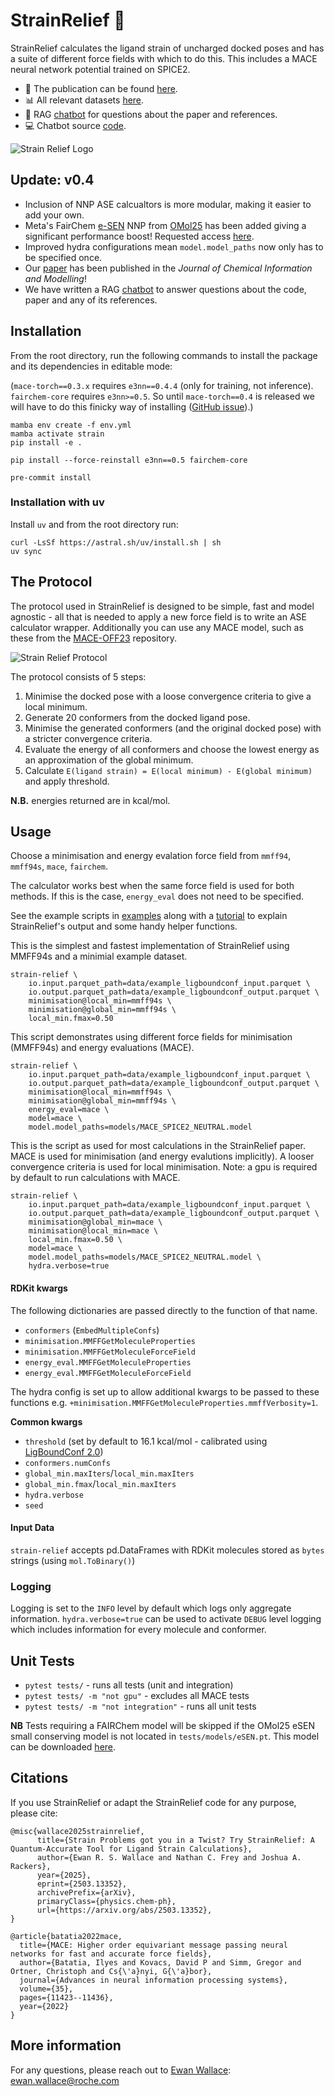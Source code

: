 # StrainRelief 💊
StrainRelief calculates the ligand strain of uncharged docked poses and has a suite of different force fields with which to do this. This includes a MACE neural network potential trained on SPICE2.

- 📄 The publication can be found [here](https://pubs.acs.org/doi/10.1021/acs.jcim.5c00586).
- 📊 All relevant datasets [here](https://huggingface.co/datasets/erwallace/LigBoundConf2.0).
- 💬 RAG [chatbot](https://strain-relief.streamlit.app/) for questions about the paper and references.
- 💻 Chatbot source [code](https://github.com/erwallace/paper_query).

![Strain Relief Logo](assets/strain_relief_logo.png)

## Update: v0.4
- Inclusion of NNP ASE calcualtors is more modular, making it easier to add your own.
- Meta's FairChem [e-SEN](https://arxiv.org/html/2502.12147v1) NNP from [OMol25](https://arxiv.org/abs/2505.08762) has been added giving a significant performance boost! Requested access [here](https://huggingface.co/facebook/OMol25).
- Improved hydra configurations mean `model.model_paths` now only has to be specified once.
- Our [paper](https://pubs.acs.org/doi/10.1021/acs.jcim.5c00586) has been published in the *Journal of Chemical Information and Modelling*!
- We have written a RAG [chatbot](https://strain-relief.streamlit.app/) to answer questions about the code, paper and any of its references.

## Installation

From the root directory, run the following commands to install the package and its dependencies in editable mode:

(`mace-torch==0.3.x` requires `e3nn==0.4.4` (only for training, not inference). `fairchem-core` requires `e3nn>=0.5`. So until `mace-torch==0.4` is released we will have to do this finicky way of installing ([GitHub issue](https://github.com/ACEsuit/mace/issues/555)).)

```
mamba env create -f env.yml
mamba activate strain
pip install -e .

pip install --force-reinstall e3nn==0.5 fairchem-core

pre-commit install
```

### Installation with uv
Install `uv` and from the root directory run:

```
curl -LsSf https://astral.sh/uv/install.sh | sh
uv sync
```

## The Protocol

The protocol used in StrainRelief is designed to be simple, fast and model agnostic - all that is needed to apply a new force field is to write an ASE calculator wrapper. Additionally you can use any MACE model, such as these from the [MACE-OFF23](https://github.com/ACEsuit/mace-off/tree/main/mace_off23) repository.

![Strain Relief Protocol](assets/strain_relief_protocol.png)

The protocol consists of 5 steps:

1. Minimise the docked pose with a loose convergence criteria to give a local minimum.
2. Generate 20 conformers from the docked ligand pose.
3. Minimise the generated conformers (and the original docked pose) with a stricter convergence criteria.
4. Evaluate the energy of all conformers and choose the lowest energy as an approximation of the global minimum.
5. Calculate `E(ligand strain) = E(local minimum) - E(global minimum)` and apply threshold.

**N.B.** energies returned are in kcal/mol.

## Usage
Choose a minimisation and energy evalation force field from `mmff94`, `mmff94s`, `mace`, `fairchem`.

The calculator works best when the same force field is used for both methods. If this is the case, `energy_eval` does not need to be specified.

See the example scripts in [examples](./examples/examples.sh) along with a [tutorial](./examples/tutorial.ipynb) to explain StrainRelief's output and some handy helper functions.

This is the simplest and fastest implementation of StrainRelief using MMFF94s and a minimial example dataset.
```
strain-relief \
    io.input.parquet_path=data/example_ligboundconf_input.parquet \
    io.output.parquet_path=data/example_ligboundconf_output.parquet \
    minimisation@local_min=mmff94s \
    minimisation@global_min=mmff94s \
    local_min.fmax=0.50
```

This script demonstrates using different force fields for minimisation (MMFF94s) and energy evaluations (MACE).
```
strain-relief \
    io.input.parquet_path=data/example_ligboundconf_input.parquet \
    io.output.parquet_path=data/example_ligboundconf_output.parquet \
    minimisation@local_min=mmff94s \
    minimisation@global_min=mmff94s \
    energy_eval=mace \
    model=mace \
    model.model_paths=models/MACE_SPICE2_NEUTRAL.model
```

This is the script as used for most calculations in the StrainRelief paper. MACE is used for minimisation (and energy evalutions implicitly). A looser convergence criteria is used for local minimisation. Note: a gpu is required by default to run calculations with MACE.
```
strain-relief \
    io.input.parquet_path=data/example_ligboundconf_input.parquet \
    io.output.parquet_path=data/example_ligboundconf_output.parquet \
    minimisation@global_min=mace \
    minimisation@local_min=mace \
    local_min.fmax=0.50 \
    model=mace \
    model.model_paths=models/MACE_SPICE2_NEUTRAL.model \
    hydra.verbose=true
```

#### RDKit kwargs
The following dictionaries are passed directly to the function of that name.
- `conformers` (`EmbedMultipleConfs`)
- `minimisation.MMFFGetMoleculeProperties`
- `minimisation.MMFFGetMoleculeForceField`
- `energy_eval.MMFFGetMoleculeProperties`
- `energy_eval.MMFFGetMoleculeForceField`

The hydra config is set up to allow additional kwargs to be passed to these functions e.g. `+minimisation.MMFFGetMoleculeProperties.mmffVerbosity=1`.

**Common kwargs**
- `threshold` (set by default to 16.1 kcal/mol - calibrated using [LigBoundConf 2.0](https://huggingface.co/datasets/erwallace/LigBoundConf2.0))
- `conformers.numConfs`
- `global_min.maxIters`/`local_min.maxIters`
- `global_min.fmax`/`local_min.maxIters`
- `hydra.verbose`
- `seed`

#### Input Data
`strain-relief` accepts pd.DataFrames with RDKit molecules stored as `bytes` strings (using `mol.ToBinary()`)

### Logging

Logging is set to the `INFO` level by default which logs only aggregate information. `hydra.verbose=true` can be used to activate `DEBUG` level logging which includes information for every molecule and conformer.

## Unit Tests
- `pytest tests/` - runs all tests (unit and integration)
- `pytest tests/ -m "not gpu"` - excludes all MACE tests
- `pytest tests/ -m "not integration"` - runs all unit tests

**NB** Tests requiring a FAIRChem model will be skipped if the OMol25 eSEN small conserving model is not located in `tests/models/eSEN.pt`. This model can be downloaded [here](https://huggingface.co/facebook/OMol25).

## Citations
If you use StrainRelief or adapt the StrainRelief code for any purpose, please cite:

```
@misc{wallace2025strainrelief,
      title={Strain Problems got you in a Twist? Try StrainRelief: A Quantum-Accurate Tool for Ligand Strain Calculations},
      author={Ewan R. S. Wallace and Nathan C. Frey and Joshua A. Rackers},
      year={2025},
      eprint={2503.13352},
      archivePrefix={arXiv},
      primaryClass={physics.chem-ph},
      url={https://arxiv.org/abs/2503.13352},
}
```

```
@article{batatia2022mace,
  title={MACE: Higher order equivariant message passing neural networks for fast and accurate force fields},
  author={Batatia, Ilyes and Kovacs, David P and Simm, Gregor and Ortner, Christoph and Cs{\'a}nyi, G{\'a}bor},
  journal={Advances in neural information processing systems},
  volume={35},
  pages={11423--11436},
  year={2022}
}
```

## More information
For any questions, please reach out to [Ewan Wallace](https://www.linkedin.com/in/ewan-wallace-82297318a/): ewan.wallace@roche.com
